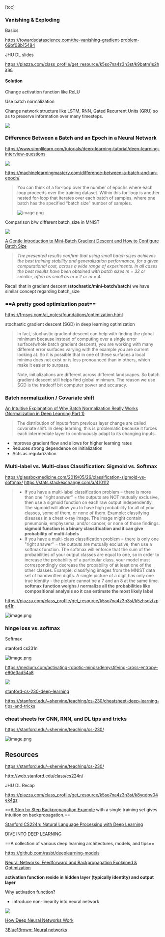 [toc]







### Vanishing & Exploding



Basics

https://towardsdatascience.com/the-vanishing-gradient-problem-69bf08b15484

JHU DL slides

https://piazza.com/class_profile/get_resource/k5so7na4z3n3st/k9batm1s2hxpc



#### Solution



Change activation function like ReLU

Use batch normalization

Change network structure like LSTM, RNN, Gated Recurrent Units (GRU) so as to preserve information over many timesteps.



![](https://www.simplilearn.com/ice9/free_resources_article_thumb/16-what-are-vanishing-and-exploding-gradients-1.jpg)



### Difference Between a Batch and an Epoch in a Neural Network

https://www.simplilearn.com/tutorials/deep-learning-tutorial/deep-learning-interview-questions

![](https://i.loli.net/2020/05/27/qv83c51pJXICbGT.png)



https://machinelearningmastery.com/difference-between-a-batch-and-an-epoch/

> You can think of a for-loop over the number of epochs where each loop proceeds over the training dataset. Within this for-loop is another nested for-loop that iterates over each batch of samples, where one batch has the specified “batch size” number of samples.
>
> ![image.png](https://i.loli.net/2020/03/20/Gc8sqvLgHxFwJ3m.png)

Comparison b/w different batch_size in MNIST

![](https://img-blog.csdn.net/20151112195843957)



[A Gentle Introduction to Mini-Batch Gradient Descent and How to Configure Batch Size](https://machinelearningmastery.com/gentle-introduction-mini-batch-gradient-descent-configure-batch-size/)

> *The presented results confirm that using small batch sizes achieves the best training stability and generalization performance, for a given computational cost, across a wide range of experiments. In all cases the best results have been obtained with batch sizes m = 32 or smaller, often as small as m = 2 or m = 4.*

Recall that in gradient descent (**stochastic/mini-batch/batch**) we have similar concept regarding batch_size



### ==A pretty good optimization post== 

https://frnsys.com/ai_notes/foundations/optimization.html

stochastic gradient descent (SGD) in deep learning optimization

> In fact, stochastic gradient descent can help with finding the global minimum because instead of computing over a single error surface(whole batch gradient descent), you are working with many different error surfaces varying with the example you are current looking at. So it is possible that in one of these surfaces a local minima does not exist or is less pronounced than in others, which make it easier to surpass.
>
> Note, initializations are different across different landscapes. So batch gradient descent still helps find global minimum. The reason we use SGD is the tradeoff b/t computer power and accuracy.





### Batch normalization / Covariate shift

[An Intuitive Explanation of Why Batch Normalization Really Works (Normalization in Deep Learning Part 1)](https://mlexplained.com/2018/01/10/an-intuitive-explanation-of-why-batch-normalization-really-works-normalization-in-deep-learning-part-1/)

> The distribution of inputs from previous layer change are called covariate shift. In deep learning, this is problematic because it forces each intermediate layer to continuously adapt to its changing inputs.

- Improves gradient flow and allows for higher learning rates
- Reduces strong dependence on initialization
- Acts as regularization







### Multi-label vs. Multi-class Classification: Sigmoid vs. Softmax

https://glassboxmedicine.com/2019/05/26/classification-sigmoid-vs-softmax/
https://stats.stackexchange.com/a/410112

> - If you have a multi-label classification problem = there is more than one "right answer" = the outputs are NOT mutually exclusive, then use a sigmoid function on each raw output independently. The sigmoid will allow you to have high probability for all of your classes, some of them, or none of them. Example: classifying diseases in a chest x-ray image. The image might contain pneumonia, emphysema, and/or cancer, or none of those findings. 
>   **sigmoid function is a binary classification and it can give probability of multi-labels**
> - If you have a multi-class classification problem = there is only one "right answer" = the outputs are mutually exclusive, then use a softmax function. The softmax will enforce that the sum of the probabilities of your output classes are equal to one, so in order to increase the probability of a particular class, your model must correspondingly decrease the probability of at least one of the other classes. Example: classifying images from the MNIST data set of handwritten digits. A single picture of a digit has only one true identity - the picture cannot be a 7 and an 8 at the same time.
>   **softmax function weighs / normalize all the probabilities like compositional analysis so it can estimate the most likely label**



https://piazza.com/class_profile/get_resource/k5so7na4z3n3st/k5zhsdztzpa41r

![image.png](https://i.loli.net/2020/01/30/UC62BfdwOH9GFY4.png)

### hinge loss vs. softmax

Softmax

stanford cs231n

![image.png](https://i.loli.net/2020/05/15/uyGPcWM5UjpATB8.png)



https://medium.com/activating-robotic-minds/demystifying-cross-entropy-e80e3ad54a8

![](https://i.loli.net/2020/03/10/VwiF7kERYog6SQB.png)





















[stanford-cs-230-deep-learning](https://github.com/afshinea/stanford-cs-230-deep-learning)

https://stanford.edu/~shervine/teaching/cs-230/cheatsheet-deep-learning-tips-and-tricks

### cheat sheets for CNN, RNN, and DL tips and tricks

https://stanford.edu/~shervine/teaching/cs-230/



![image.png](https://i.loli.net/2020/01/07/6h7MoLeUWBpOI48.png)





## Resources



https://stanford.edu/~shervine/teaching/cs-230/

http://web.stanford.edu/class/cs224n/



JHU DL Recap

https://piazza.com/class_profile/get_resource/k5so7na4z3n3st/k8yqdpv04ek4gz



==[A Step by Step Backpropagation Example](https://mattmazur.com/2015/03/17/a-step-by-step-backpropagation-example/) with a single training set gives intuition on backpropagation.==



[Stanford CS224n: Natural Language Processing with Deep Learning](http://web.stanford.edu/class/cs224n/readings/cs224n-2019-notes03-neuralnets.pdf)

[DIVE INTO DEEP LEARNING](https://www.d2l.ai/index.html)



==A collection of various deep learning architectures, models, and tips==

https://github.com/rasbt/deeplearning-models





[Neural Networks: Feedforward and Backpropagation Explained & Optimization](https://mlfromscratch.com/neural-networks-explained/)

**activation function reside in hidden layer (typically identity) and output layer**

Why activation function?

- introduce non-linearity into neural network

![](https://mlfromscratch.com/content/images/2019/12/activationfunctions.2019-08-01-16_58_53.gif)







[How Deep Neural Networks Work](https://www.youtube.com/watch?v=ILsA4nyG7I0)



[3Blue1Brown: Neural networks](https://www.youtube.com/playlist?list=PLZHQObOWTQDNU6R1_67000Dx_ZCJB-3pi)



